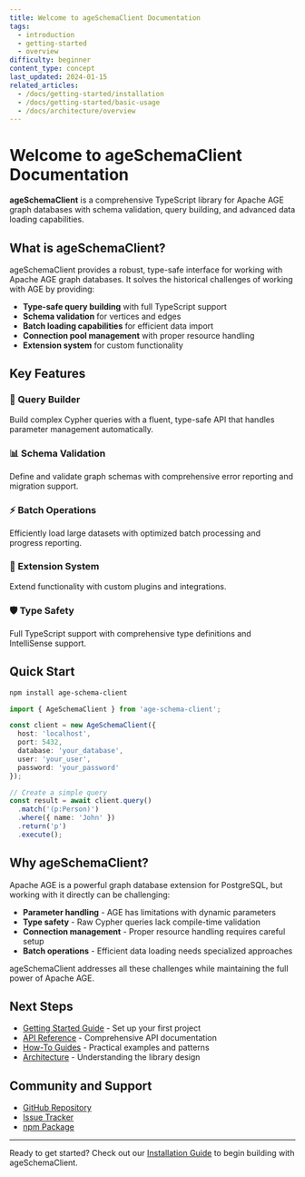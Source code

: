 ```yaml
---
title: Welcome to ageSchemaClient Documentation
tags:
  - introduction
  - getting-started
  - overview
difficulty: beginner
content_type: concept
last_updated: 2024-01-15
related_articles:
  - /docs/getting-started/installation
  - /docs/getting-started/basic-usage
  - /docs/architecture/overview
---
```


# Welcome to ageSchemaClient Documentation

**ageSchemaClient** is a comprehensive TypeScript library for Apache AGE graph databases with schema validation, query building, and advanced data loading capabilities.

## What is ageSchemaClient?

ageSchemaClient provides a robust, type-safe interface for working with Apache AGE graph databases. It solves the historical challenges of working with AGE by providing:

- **Type-safe query building** with full TypeScript support
- **Schema validation** for vertices and edges
- **Batch loading capabilities** for efficient data import
- **Connection pool management** with proper resource handling
- **Extension system** for custom functionality

## Key Features

### 🔧 Query Builder
Build complex Cypher queries with a fluent, type-safe API that handles parameter management automatically.

### 📊 Schema Validation
Define and validate graph schemas with comprehensive error reporting and migration support.

### ⚡ Batch Operations
Efficiently load large datasets with optimized batch processing and progress reporting.

### 🔌 Extension System
Extend functionality with custom plugins and integrations.

### 🛡️ Type Safety
Full TypeScript support with comprehensive type definitions and IntelliSense support.

## Quick Start

```bash
npm install age-schema-client
```

```typescript
import { AgeSchemaClient } from 'age-schema-client';

const client = new AgeSchemaClient({
  host: 'localhost',
  port: 5432,
  database: 'your_database',
  user: 'your_user',
  password: 'your_password'
});

// Create a simple query
const result = await client.query()
  .match('(p:Person)')
  .where({ name: 'John' })
  .return('p')
  .execute();
```

## Why ageSchemaClient?

Apache AGE is a powerful graph database extension for PostgreSQL, but working with it directly can be challenging:

- **Parameter handling** - AGE has limitations with dynamic parameters
- **Type safety** - Raw Cypher queries lack compile-time validation
- **Connection management** - Proper resource handling requires careful setup
- **Batch operations** - Efficient data loading needs specialized approaches

ageSchemaClient addresses all these challenges while maintaining the full power of Apache AGE.

## Next Steps

- [Getting Started Guide](./getting-started/installation) - Set up your first project
- [API Reference](./api-reference/client) - Comprehensive API documentation
- [How-To Guides](./how-to-guides/basic-queries) - Practical examples and patterns
- [Architecture](./architecture/overview) - Understanding the library design

## Community and Support

- [GitHub Repository](https://github.com/standardbeagle/ageSchemaClient)
- [Issue Tracker](https://github.com/standardbeagle/ageSchemaClient/issues)
- [npm Package](https://www.npmjs.com/package/age-schema-client)

---

Ready to get started? Check out our [Installation Guide](./getting-started/installation) to begin building with ageSchemaClient.
